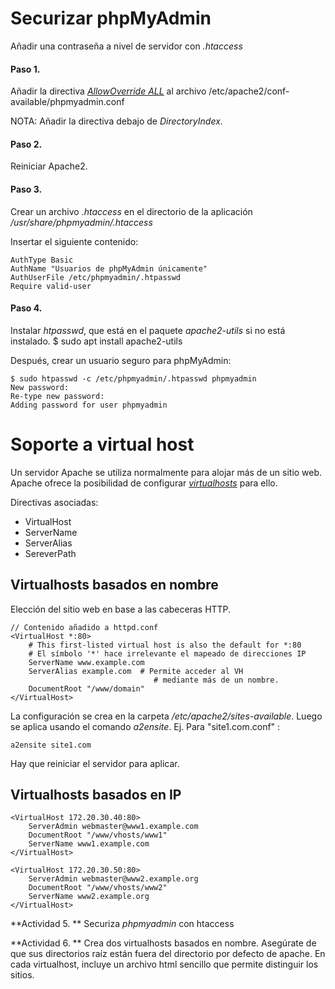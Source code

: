 # Securizar phpMyAdmin

Añadir una contraseña a nivel de servidor con *.htaccess*

#### Paso 1. 
Añadir la directiva *[AllowOverride ALL](https://httpd.apache.org/docs/2.4/mod/core.html#allowoverride)* al archivo /etc/apache2/conf-available/phpmyadmin.conf

NOTA: Añadir la directiva  debajo de *DirectoryIndex*.

#### Paso 2.
Reiniciar Apache2.

#### Paso 3.
Crear un archivo *.htaccess* en el directorio de la aplicación */usr/share/phpmyadmin/.htaccess*

Insertar el siguiente contenido:

	AuthType Basic
	AuthName "Usuarios de phpMyAdmin únicamente"
	AuthUserFile /etc/phpmyadmin/.htpasswd
	Require valid-user

#### Paso 4.
Instalar *htpasswd*, que está en el paquete *apache2-utils* si no está instalado.
	$ sudo apt install apache2-utils

 Después, crear un usuario seguro para phpMyAdmin:

	$ sudo htpasswd -c /etc/phpmyadmin/.htpasswd phpmyadmin
	New password:
	Re-type new password:
	Adding password for user phpmyadmin

# Soporte a virtual host
 
Un servidor Apache se utiliza normalmente para alojar más de un sitio web. Apache ofrece la posibilidad de configurar *[virtualhosts](https://httpd.apache.org/docs/2.4/vhosts/)* para ello.

Directivas asociadas:

- VirtualHost
- ServerName
- ServerAlias
- SereverPath

## Virtualhosts basados en nombre
Elección del sitio web en base a las cabeceras HTTP.
```
// Contenido añadido a httpd.conf
<VirtualHost *:80>
    # This first-listed virtual host is also the default for *:80
    # El símbolo '*' hace irrelevante el mapeado de direcciones IP
    ServerName www.example.com
    ServerAlias example.com  # Permite acceder al VH 
    							# mediante más de un nombre.
    DocumentRoot "/www/domain"
</VirtualHost>
```
La configuración se crea en la carpeta */etc/apache2/sites-available*. Luego se aplica usando el comando *a2ensite*. Ej. Para "site1.com.conf" :
	
	a2ensite site1.com
	
Hay que reiniciar el servidor para aplicar.

## Virtualhosts basados en IP
```
<VirtualHost 172.20.30.40:80>
    ServerAdmin webmaster@www1.example.com
    DocumentRoot "/www/vhosts/www1"
    ServerName www1.example.com
</VirtualHost>

<VirtualHost 172.20.30.50:80>
    ServerAdmin webmaster@www2.example.org
    DocumentRoot "/www/vhosts/www2"
    ServerName www2.example.org
</VirtualHost>
```

**Actividad 5. ** Securiza *phpmyadmin* con htaccess

**Actividad 6. ** Crea dos virtualhosts basados en nombre. Asegúrate de que sus directorios raíz están fuera del directorio por defecto de apache. En cada virtualhost, incluye un archivo html sencillo que permite distinguir los sitios.
